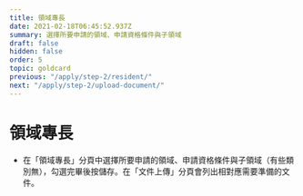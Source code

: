 ```yaml
---
title: 領域專長
date: 2021-02-18T06:45:52.937Z
summary: 選擇所要申請的領域、申請資格條件與子領域
draft: false
hidden: false
order: 5
topic: goldcard
previous: "/apply/step-2/resident/"
next: "/apply/step-2/upload-document/"
---
```


# 領域專長

* 在「領域專長」分頁中選擇所要申請的領域、申請資格條件與子領域（有些類別無），勾選完畢後按儲存。在「文件上傳」分頁會列出相對應需要準備的文件。

